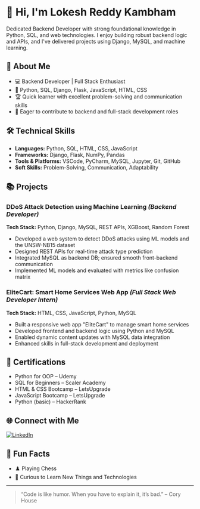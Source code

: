# 👋 Hi, I'm Lokesh Reddy Kambham

Dedicated Backend Developer with strong foundational knowledge in Python, SQL, and web technologies. I enjoy building robust backend logic and APIs, and I've delivered projects using Django, MySQL, and machine learning.

## 🚀 About Me
- 💻 Backend Developer | Full Stack Enthusiast
- 🐍 Python, SQL, Django, Flask, JavaScript, HTML, CSS
- 🏆 Quick learner with excellent problem-solving and communication skills
- 🤝 Eager to contribute to backend and full-stack development roles

## 🛠️ Technical Skills
- **Languages:** Python, SQL, HTML, CSS, JavaScript
- **Frameworks:** Django, Flask, NumPy, Pandas
- **Tools & Platforms:** VSCode, PyCharm, MySQL, Jupyter, Git, GitHub
- **Soft Skills:** Problem-Solving, Communication, Adaptability

## 📚 Projects

### DDoS Attack Detection using Machine Learning _(Backend Developer)_
**Tech Stack:** Python, Django, MySQL, REST APIs, XGBoost, Random Forest  
- Developed a web system to detect DDoS attacks using ML models and the UNSW-NB15 dataset  
- Designed REST APIs for real-time attack type prediction  
- Integrated MySQL as backend DB; ensured smooth front-backend communication  
- Implemented ML models and evaluated with metrics like confusion matrix

### EliteCart: Smart Home Services Web App _(Full Stack Web Developer Intern)_
**Tech Stack:** HTML, CSS, JavaScript, Python, MySQL  
- Built a responsive web app "EliteCart" to manage smart home services  
- Developed frontend and backend logic using Python and MySQL  
- Enabled dynamic content updates with MySQL data integration  
- Enhanced skills in full-stack development and deployment

## 🏅 Certifications
- Python for OOP – Udemy
- SQL for Beginners – Scaler Academy
- HTML & CSS Bootcamp – LetsUpgrade
- JavaScript Bootcamp – LetsUpgrade
- Python (basic) – HackerRank

## 🌐 Connect with Me
[![LinkedIn](https://img.shields.io/badge/LinkedIn-blue?logo=linkedin)](https://www.linkedin.com/in/lokesh-reddy-kambham)

## 🎯 Fun Facts
- ♟️ Playing Chess
- 🌱 Curious to Learn New Things and Technologies

---

> “Code is like humor. When you have to explain it, it’s bad.” – Cory House
